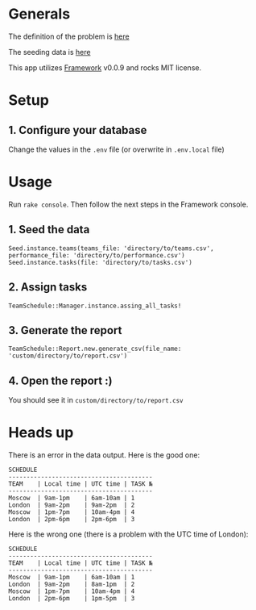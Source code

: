 
# Generals

The definition of the problem is [here](https://gist.github.com/einzige/0012fa419d4dac1456a769f82e9588b4)

The seeding data is [here](https://gist.github.com/einzige/69a5af5a9df1a483c2745f604e4fe1ba)

This app utilizes [Framework](https://github.com/einzige/framework) v0.0.9 and rocks MIT license.

# Setup

## 1. Configure your database
Change the values in the `.env` file (or overwrite in `.env.local` file)

# Usage
Run `rake console`. Then follow the next steps in the Framework console.

## 1. Seed the data
```
Seed.instance.teams(teams_file: 'directory/to/teams.csv', performance_file: 'directory/to/performance.csv')
Seed.instance.tasks(file: 'directory/to/tasks.csv')
```

## 2. Assign tasks
```
TeamSchedule::Manager.instance.assing_all_tasks!
```

## 3. Generate the report
```
TeamSchedule::Report.new.generate_csv(file_name: 'custom/directory/to/report.csv')
```

## 4. Open the report :)
You should see it in `custom/directory/to/report.csv`

# Heads up

There is an error in the data output. Here is the good one:

```
SCHEDULE
----------------------------------------
TEAM    | Local time | UTC time | TASK №
----------------------------------------
Moscow  | 9am-1pm    | 6am-10am | 1
London  | 9am-2pm    | 9am-2pm  | 2
Moscow  | 1pm-7pm    | 10am-4pm | 4
London  | 2pm-6pm    | 2pm-6pm  | 3
```

Here is the wrong one (there is a problem with the UTC time of London):

```
SCHEDULE
----------------------------------------
TEAM    | Local time | UTC time | TASK №
----------------------------------------
Moscow  | 9am-1pm    | 6am-10am | 1
London  | 9am-2pm    | 8am-1pm  | 2
Moscow  | 1pm-7pm    | 10am-4pm | 4
London  | 2pm-6pm    | 1pm-5pm  | 3
```
